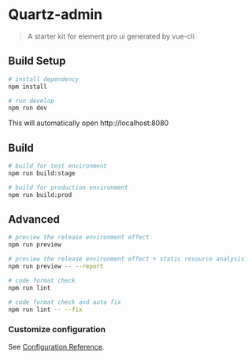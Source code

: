 # Quartz-admin


> A starter kit for element pro ui generated by vue-cli

## Build Setup

```bash
# install dependency
npm install

# run develop
npm run dev
```

This will automatically open http://localhost:8080

## Build

```bash
# build for test environment
npm run build:stage

# build for production environment
npm run build:prod
````

## Advanced

```bash
# preview the release environment effect
npm run preview

# preview the release environment effect + static resource analysis
npm run preview -- --report

# code format check
npm run lint

# code format check and auto fix
npm run lint -- --fix
```

### Customize configuration
See [Configuration Reference](https://cli.vuejs.org/config/).
